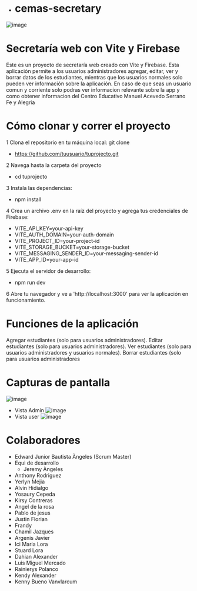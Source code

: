 - # cemas-secretary
![image](https://user-images.githubusercontent.com/101486148/233857848-27285b72-7728-4b31-a86e-614ea67cc767.png)

# Secretaría web con Vite y Firebase
Este es un proyecto de secretaría web creado con Vite y Firebase. Esta aplicación permite a los usuarios administradores agregar, editar, ver y borrar datos de los estudiantes, mientras que los usuarios normales solo pueden ver información sobre la aplicación. En caso de que seas un usuario comun y corriente solo podras ver informacion relevante sobre la app y como obtener informacion del Centro Educativo Manuel Acevedo Serrano Fe y Alegria

# Cómo clonar y correr el proyecto
 1 Clona el repositorio en tu máquina local: git clone  
-  https://github.com/tuusuario/tuprojecto.git

2 Navega hasta la carpeta del proyecto 
- cd tuprojecto

3 Instala las dependencias: 
- npm install

4 Crea un archivo .env en la raíz del proyecto y agrega tus credenciales de Firebase: 
- VITE_API_KEY=your-api-key 
- VITE_AUTH_DOMAIN=your-auth-domain 
- VITE_PROJECT_ID=your-project-id 
- VITE_STORAGE_BUCKET=your-storage-bucket 
- VITE_MESSAGING_SENDER_ID=your-messaging-sender-id  
- VITE_APP_ID=your-app-id

5 Ejecuta el servidor de desarrollo: 
 - npm run dev

6 Abre tu navegador y ve a 'http://localhost:3000' para ver la aplicación en funcionamiento.

# Funciones de la aplicación
Agregar estudiantes (solo para usuarios administradores). Editar estudiantes (solo para usuarios administradores). Ver estudiantes (solo para usuarios administradores y usuarios normales). Borrar estudiantes (solo para usuarios administradores

# Capturas de pantalla
![image](https://user-images.githubusercontent.com/101486148/233857764-7b76e863-b2fa-4e32-aafa-a2a39b4ed54c.png)
- Vista Admin
![image](https://user-images.githubusercontent.com/101486148/233857818-f09876fb-5069-4be3-af77-a6751796a812.png)
- Vista user
![image](https://user-images.githubusercontent.com/101486148/233857837-dcb3168e-7c66-4fae-b095-66f9b0108e8e.png)

# Colaboradores 
- Edward Junior Bautista Àngeles (Scrum Master)
- Equi de desarrollo
  - Jeremy Àngeles
 - Anthony Rodriguez
 - Yerlyn Mejia
 - Alvin Hidialgo
 - Yosaury Cepeda
 - Kirsy Contreras
 - Angel de la rosa
 - Pablo de jesus
 - Justin Florian
 - Frandy 
 - Chamil Jazques
 - Argenis Javier
 - Ici Maria Lora
 - Stuard Lora
 - Dahian Alexander
 - Luis Miguel Mercado
 - Rainierys Polanco
 - Kendy Alexander
 - Kenny Bueno Vanvlarcum
 
